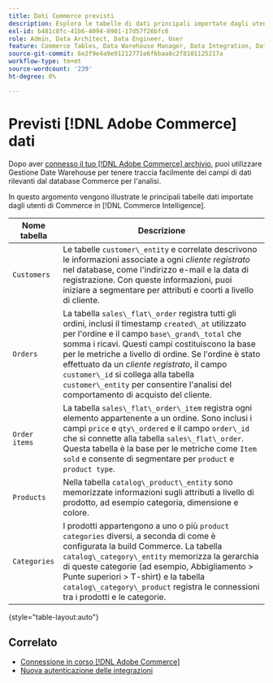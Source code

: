 ```yaml
---
title: Dati Commerce previsti
description: Esplora le tabelle di dati principali importate dagli utenti di Commerce in Commerce Intelligence
exl-id: b481c8fc-41b6-4094-8901-17d57f26bfc0
role: Admin, Data Architect, Data Engineer, User
feature: Commerce Tables, Data Warehouse Manager, Data Integration, Data Import/Export
source-git-commit: 6e2f9e4a9e91212771e6f6baa8c2f8101125217a
workflow-type: tm+mt
source-wordcount: '239'
ht-degree: 0%

---
```


# Previsti [!DNL Adobe Commerce] dati

Dopo aver [connesso il tuo [!DNL Adobe Commerce] archivio](../../../data-analyst/importing-data/integrations/magento.md), puoi utilizzare Gestione Date Warehouse per tenere traccia facilmente dei campi di dati rilevanti dal database Commerce per l&#39;analisi.

In questo argomento vengono illustrate le principali tabelle dati importate dagli utenti di Commerce in [!DNL Commerce Intelligence].

| **Nome tabella** | **Descrizione** |
|-----|-----|
| `Customers` | Le tabelle `customer\_entity` e correlate descrivono le informazioni associate a ogni *cliente registrato* nel database, come l&#39;indirizzo e-mail e la data di registrazione. Con queste informazioni, puoi iniziare a segmentare per attributi e coorti a livello di cliente. |
| `Orders` | La tabella `sales\_flat\_order` registra tutti gli ordini, inclusi il timestamp `created\_at` utilizzato per l&#39;ordine e il campo `base\_grand\_total` che somma i ricavi. Questi campi costituiscono la base per le metriche a livello di ordine. Se l&#39;ordine è stato effettuato da un *cliente registrato*, il campo `customer\_id` si collega alla tabella `customer\_entity` per consentire l&#39;analisi del comportamento di acquisto del cliente. |
| `Order items` | La tabella `sales\_flat\_order\_item` registra ogni elemento appartenente a un ordine. Sono inclusi i campi `price` e `qty\_ordered` e il campo `order\_id` che si connette alla tabella `sales\_flat\_order`. Questa tabella è la base per le metriche come `Item sold` e consente di segmentare per `product` e `product type`. |
| `Products` | Nella tabella `catalog\_product\_entity` sono memorizzate informazioni sugli attributi a livello di prodotto, ad esempio categoria, dimensione e colore. |
| `Categories` | I prodotti appartengono a uno o più `product categories` diversi, a seconda di come è configurata la build Commerce. La tabella `catalog\_category\_entity` memorizza la gerarchia di queste categorie (ad esempio, Abbigliamento > Punte superiori > T-shirt) e la tabella `catalog\_category\_product` registra le connessioni tra i prodotti e le categorie. |

{style="table-layout:auto"}

## Correlato

* [Connessione in corso  [!DNL Adobe Commerce]](../integrations/magento.md)
* [Nuova autenticazione delle integrazioni](https://experienceleague.adobe.com/docs/commerce-knowledge-base/kb/how-to/mbi-reauthenticating-integrations.html?lang=it)

